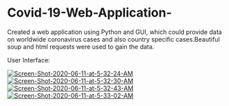 # Covid-19-Web-Application-
Created a web application using Python and GUI, which could provide data on worldwide coronavirus cases and also country specific cases.Beautiful soup and html requests were used to gain the data.

User Interface:

<a href="https://imgbb.com/"><img src="https://i.ibb.co/TkR9TtF/Screen-Shot-2020-06-11-at-5-32-24-AM.png" alt="Screen-Shot-2020-06-11-at-5-32-24-AM" border="0"></a>
<a href="https://imgbb.com/"><img src="https://i.ibb.co/hHCj11Z/Screen-Shot-2020-06-11-at-5-32-30-AM.png" alt="Screen-Shot-2020-06-11-at-5-32-30-AM" border="0"></a>
<a href="https://imgbb.com/"><img src="https://i.ibb.co/vzdLcXk/Screen-Shot-2020-06-11-at-5-32-43-AM.png" alt="Screen-Shot-2020-06-11-at-5-32-43-AM" border="0"></a>
<a href="https://imgbb.com/"><img src="https://i.ibb.co/4PbgQGV/Screen-Shot-2020-06-11-at-5-33-02-AM.png" alt="Screen-Shot-2020-06-11-at-5-33-02-AM" border="0"></a>
